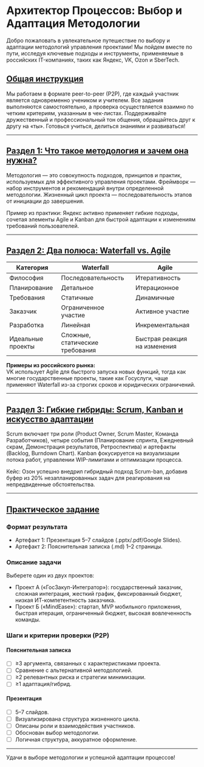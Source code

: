 # Архитектор Процессов: Выбор и Адаптация Методологии

Добро пожаловать в увлекательное путешествие по выбору и адаптации методологий управления проектами! Мы пойдем вместе по пути, исследуя ключевые подходы и инструменты, применяемые в российских IT-компаниях, таких как Яндекс, VK, Ozon и SberTech.

## [Общая инструкция](#общая-инструкция)
Мы работаем в формате peer-to-peer (P2P), где каждый участник является одновременно учеником и учителем. Все задания выполняются самостоятельно, а проверка осуществляется взаимно по четким критериям, указанным в чек-листах. Поддерживайте дружественный и профессиональный тон общения, обращайтесь друг к другу на «ты». Готовься учиться, делиться знаниями и развиваться!

---

## [Раздел 1: Что такое методология и зачем она нужна?](#раздел-1-что-такое-методология-и-зачем-она-нужна)
Методология — это совокупность подходов, принципов и практик, используемых для эффективного управления проектами. Фреймворк — набор инструментов и рекомендаций внутри определенной методологии. Жизненный цикл проекта — последовательность этапов от инициации до завершения.

Пример из практики: Яндекс активно применяет гибкие подходы, сочетая элементы Agile и Kanban для быстрой адаптации к изменениям требований пользователей.

---

## [Раздел 2: Два полюса: Waterfall vs. Agile](#раздел-2-два-полюса-waterfall-vs-agile)
| Категория       | Waterfall                         | Agile                            |
|-----------------|------------------------------------|----------------------------------|
| Философия       | Последовательность                | Итеративность                    |
| Планирование    | Детальное                        | Итерационное                     |
| Требования     | Статичные                        | Динамичные                       |
| Заказчик       | Ограниченное участие              | Активное участие                 |
| Разработка      | Линейная                          | Инкрементальная                  |
| Идеальные проекты | Сложные, статические требования | Быстрая реакция на изменения   |

**Примеры из российского рынка:**  
VK использует Agile для быстрого запуска новых функций, тогда как многие государственные проекты, такие как Госуслуги, чаще применяют Waterfall из-за строгих сроков и юридических ограничений.

---

## [Раздел 3: Гибкие гибриды: Scrum, Kanban и искусство адаптации](#раздел-3-гибкие-гибриды-scrum-kanban-и-искусство-адаптации)
Scrum включает три роли (Product Owner, Scrum Master, Команда Разработчиков), четыре события (Планирование спринта, Ежедневный скрам, Демонстрация результатов, Ретроспектива) и артефакты (Backlog, Burndown Chart). Kanban фокусируется на визуализации потока работ, управлении WIP-лимитами и оптимизации процесса.

Кейс: Озон успешно внедрил гибридный подход Scrum-ban, добавив буфер из 20% незапланированных задач для реагирования на непредвиденные обстоятельства.

---

## [Практическое задание](#практическое-задание)
### **Формат результата**
- Артефакт 1: Презентация 5–7 слайдов (.pptx/.pdf/Google Slides).
- Артефакт 2: Пояснительная записка (.md) 1–2 страницы.

### **Описание задачи**
Выберете один из двух проектов:
- Проект А («ГосЗакуп-Интегратор»): государственный заказчик, сложная интеграция, жесткий график, фиксированный бюджет, низкая ИТ-компетентность заказчика.
- Проект Б («MindEase»): стартап, MVP мобильного приложения, быстрая итерация, ограниченный бюджет, высокая вовлеченность команды.

### **Шаги и критерии проверки (P2P)**
#### **Пояснительная записка**
- [ ] ≥3 аргумента, связанных с характеристиками проекта.
- [ ] Сравнение с альтернативной методологией.
- [ ] ≥2 релевантных риска и стратегии минимизации.
- [ ] ≥1 адаптация/гибрид.

#### **Презентация**
- [ ] 5–7 слайдов.
- [ ] Визуализирована структура жизненного цикла.
- [ ] Описаны роли и взаимодействия участников.
- [ ] Обоснован выбор методологии.
- [ ] Логичная структура, аккуратное оформление.

---

Удачи в выборе методологии и успешной адаптации процессов!